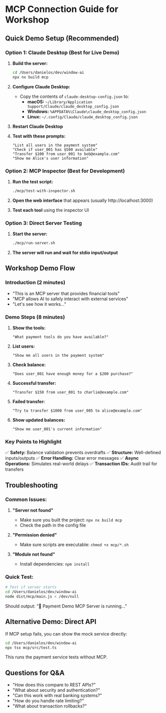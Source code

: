 # MCP Connection Guide for Workshop

## Quick Demo Setup (Recommended)

### Option 1: Claude Desktop (Best for Live Demo)

1. **Build the server:**
   ```bash
   cd /Users/danielos/dev/window-ai
   npx nx build mcp
   ```

2. **Configure Claude Desktop:**
   - Copy the contents of `claude-desktop-config.json` to:
     - **macOS:** `~/Library/Application Support/Claude/claude_desktop_config.json`
     - **Windows:** `%APPDATA%\Claude\claude_desktop_config.json`
     - **Linux:** `~/.config/Claude/claude_desktop_config.json`

3. **Restart Claude Desktop**

4. **Test with these prompts:**
   ```
   "List all users in the payment system"
   "Check if user_001 has $500 available"
   "Transfer $100 from user_001 to bob@example.com"
   "Show me Alice's user information"
   ```

### Option 2: MCP Inspector (Best for Development)

1. **Run the test script:**
   ```bash
   ./mcp/test-with-inspector.sh
   ```

2. **Open the web interface** that appears (usually http://localhost:3000)

3. **Test each tool** using the inspector UI

### Option 3: Direct Server Testing

1. **Start the server:**
   ```bash
   ./mcp/run-server.sh
   ```

2. **The server will run and wait for stdio input/output**

## Workshop Demo Flow

### Introduction (2 minutes)
- "This is an MCP server that provides financial tools"
- "MCP allows AI to safely interact with external services"
- "Let's see how it works..."

### Demo Steps (8 minutes)

1. **Show the tools:**
   ```
   "What payment tools do you have available?"
   ```

2. **List users:**
   ```
   "Show me all users in the payment system"
   ```

3. **Check balance:**
   ```
   "Does user_001 have enough money for a $200 purchase?"
   ```

4. **Successful transfer:**
   ```
   "Transfer $150 from user_001 to charlie@example.com"
   ```

5. **Failed transfer:**
   ```
   "Try to transfer $1000 from user_005 to alice@example.com"
   ```

6. **Show updated balances:**
   ```
   "Show me user_001's current information"
   ```

### Key Points to Highlight

✅ **Safety:** Balance validation prevents overdrafts
✅ **Structure:** Well-defined inputs/outputs
✅ **Error Handling:** Clear error messages
✅ **Async Operations:** Simulates real-world delays
✅ **Transaction IDs:** Audit trail for transfers

## Troubleshooting

### Common Issues:

1. **"Server not found"**
   - Make sure you built the project: `npx nx build mcp`
   - Check the path in the config file

2. **"Permission denied"**
   - Make sure scripts are executable: `chmod +x mcp/*.sh`

3. **"Module not found"**
   - Install dependencies: `npm install`

### Quick Test:
```bash
# Test if server starts
cd /Users/danielos/dev/window-ai
node dist/mcp/main.js < /dev/null
```

Should output: "🏦 Payment Demo MCP Server is running..."

## Alternative Demo: Direct API

If MCP setup fails, you can show the mock service directly:

```bash
cd /Users/danielos/dev/window-ai
npx tsx mcp/src/test.ts
```

This runs the payment service tests without MCP.

## Questions for Q&A

- "How does this compare to REST APIs?"
- "What about security and authentication?"
- "Can this work with real banking systems?"
- "How do you handle rate limiting?"
- "What about transaction rollbacks?"
